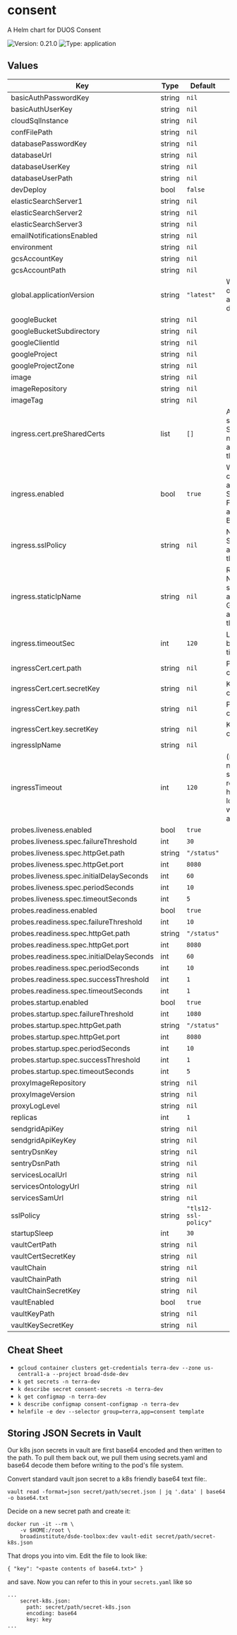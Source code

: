 # consent

A Helm chart for DUOS Consent

![Version: 0.21.0](https://img.shields.io/badge/Version-0.21.0-informational?style=flat-square) ![Type: application](https://img.shields.io/badge/Type-application-informational?style=flat-square)

## Values

| Key | Type | Default | Description |
|-----|------|---------|-------------|
| basicAuthPasswordKey | string | `nil` |  |
| basicAuthUserKey | string | `nil` |  |
| cloudSqlInstance | string | `nil` |  |
| confFilePath | string | `nil` |  |
| databasePasswordKey | string | `nil` |  |
| databaseUrl | string | `nil` |  |
| databaseUserKey | string | `nil` |  |
| databaseUserPath | string | `nil` |  |
| devDeploy | bool | `false` |  |
| elasticSearchServer1 | string | `nil` |  |
| elasticSearchServer2 | string | `nil` |  |
| elasticSearchServer3 | string | `nil` |  |
| emailNotificationsEnabled | string | `nil` |  |
| environment | string | `nil` |  |
| gcsAccountKey | string | `nil` |  |
| gcsAccountPath | string | `nil` |  |
| global.applicationVersion | string | `"latest"` | What version of the Ontology application to deploy |
| googleBucket | string | `nil` |  |
| googleBucketSubdirectory | string | `nil` |  |
| googleClientId | string | `nil` |  |
| googleProject | string | `nil` |  |
| googleProjectZone | string | `nil` |  |
| image | string | `nil` |  |
| imageRepository | string | `nil` |  |
| imageTag | string | `nil` |  |
| ingress.cert.preSharedCerts | list | `[]` | Array of pre-shared GCP SSL certificate names to associate with the Ingress |
| ingress.enabled | bool | `true` | Whether to create Ingress and associated Service, FrontendConfig and BackendConfig |
| ingress.sslPolicy | string | `nil` | Name of a GCP SSL policy to associate with the Ingress |
| ingress.staticIpName | string | `nil` | Required. Name of the static IP, allocated in GCP, to associate with the Ingress |
| ingress.timeoutSec | int | `120` | Load balancer backend timeout |
| ingressCert.cert.path | string | `nil` | Path to secret containing .crt |
| ingressCert.cert.secretKey | string | `nil` | Key in secret containing .crt |
| ingressCert.key.path | string | `nil` | Path to secret containing .key |
| ingressCert.key.secretKey | string | `nil` | Key in secret containing .key |
| ingressIpName | string | `nil` |  |
| ingressTimeout | int | `120` | (number) number of seconds requests on the https loadbalancer will time out after |
| probes.liveness.enabled | bool | `true` |  |
| probes.liveness.spec.failureThreshold | int | `30` |  |
| probes.liveness.spec.httpGet.path | string | `"/status"` |  |
| probes.liveness.spec.httpGet.port | int | `8080` |  |
| probes.liveness.spec.initialDelaySeconds | int | `60` |  |
| probes.liveness.spec.periodSeconds | int | `10` |  |
| probes.liveness.spec.timeoutSeconds | int | `5` |  |
| probes.readiness.enabled | bool | `true` |  |
| probes.readiness.spec.failureThreshold | int | `10` |  |
| probes.readiness.spec.httpGet.path | string | `"/status"` |  |
| probes.readiness.spec.httpGet.port | int | `8080` |  |
| probes.readiness.spec.initialDelaySeconds | int | `60` |  |
| probes.readiness.spec.periodSeconds | int | `10` |  |
| probes.readiness.spec.successThreshold | int | `1` |  |
| probes.readiness.spec.timeoutSeconds | int | `1` |  |
| probes.startup.enabled | bool | `true` |  |
| probes.startup.spec.failureThreshold | int | `1080` |  |
| probes.startup.spec.httpGet.path | string | `"/status"` |  |
| probes.startup.spec.httpGet.port | int | `8080` |  |
| probes.startup.spec.periodSeconds | int | `10` |  |
| probes.startup.spec.successThreshold | int | `1` |  |
| probes.startup.spec.timeoutSeconds | int | `5` |  |
| proxyImageRepository | string | `nil` |  |
| proxyImageVersion | string | `nil` |  |
| proxyLogLevel | string | `nil` |  |
| replicas | int | `1` |  |
| sendgridApiKey | string | `nil` |  |
| sendgridApiKeyKey | string | `nil` |  |
| sentryDsnKey | string | `nil` |  |
| sentryDsnPath | string | `nil` |  |
| servicesLocalUrl | string | `nil` |  |
| servicesOntologyUrl | string | `nil` |  |
| servicesSamUrl | string | `nil` |  |
| sslPolicy | string | `"tls12-ssl-policy"` |  |
| startupSleep | int | `30` |  |
| vaultCertPath | string | `nil` |  |
| vaultCertSecretKey | string | `nil` |  |
| vaultChain | string | `nil` |  |
| vaultChainPath | string | `nil` |  |
| vaultChainSecretKey | string | `nil` |  |
| vaultEnabled | bool | `true` |  |
| vaultKeyPath | string | `nil` |  |
| vaultKeySecretKey | string | `nil` |  |

## Cheat Sheet

* `gcloud container clusters get-credentials terra-dev --zone us-central1-a --project broad-dsde-dev`
* `k get secrets -n terra-dev`
* `k describe secret consent-secrets -n terra-dev`
* `k get configmap -n terra-dev`
* `k describe configmap consent-configmap -n terra-dev`
* `helmfile -e dev --selector group=terra,app=consent template`

## Storing JSON Secrets in Vault
Our k8s json secrets in vault are first base64 encoded and then written to
the path. To pull them back out, we pull them using secrets.yaml and
base64 decode them before writing to the pod's file system.

Convert standard vault json secret to a k8s friendly base64 text file:.
```
vault read -format=json secret/path/secret.json | jq '.data' | base64 -o base64.txt
``` 
Decide on a new secret path and create it:
```
docker run -it --rm \
    -v $HOME:/root \
    broadinstitute/dsde-toolbox:dev vault-edit secret/path/secret-k8s.json
```
That drops you into vim. Edit the file to look like:
```
{ "key": "<paste contents of base64.txt>" }
```
and save. Now you can refer to this in your `secrets.yaml` like so
```
...
    secret-k8s.json:
      path: secret/path/secret-k8s.json
      encoding: base64
      key: key
...
```
